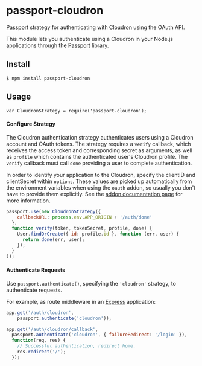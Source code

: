 # passport-cloudron

[Passport](http://passportjs.org/) strategy for authenticating with [Cloudron](https://cloudron.io/) using the OAuth API.

This module lets you authenticate using a Cloudron in your Node.js applications through the [Passport](http://passportjs.org/) library.

## Install

```
$ npm install passport-cloudron
```

## Usage

```
var CloudronStrategy = require('passport-cloudron');
```

#### Configure Strategy

The Cloudron authentication strategy authenticates users using a Cloudron account
and OAuth tokens.  The strategy requires a `verify` callback, which receives the
access token and corresponding secret as arguments, as well as `profile` which
contains the authenticated user's Cloudron profile.   The `verify` callback must
call `done` providing a user to complete authentication.

In order to identify your application to the Cloudron, specify the clientID and 
clientSecret within `options`. These values are picked up automatically from the
environment variables when using the `oauth` addon, so usually you don't have to provide
them explicitly. See the [addon documentation page](https://cloudron.io/references/addons.html#oauth)
for more information.

```javascript
passport.use(new CloudronStrategy({
    callbackURL: process.env.APP_ORIGIN + '/auth/done'
  },
  function verify(token, tokenSecret, profile, done) {
    User.findOrCreate({ id: profile.id }, function (err, user) {
      return done(err, user);
    });
  }
));
```

#### Authenticate Requests

Use `passport.authenticate()`, specifying the `'cloudron'` strategy, to
authenticate requests.

For example, as route middleware in an [Express](http://expressjs.com/)
application:

```javascript
app.get('/auth/cloudron',
    passport.authenticate('cloudron'));

app.get('/auth/cloudron/callback',
  passport.authenticate('cloudron', { failureRedirect: '/login' }),
  function(req, res) {
    // Successful authentication, redirect home.
    res.redirect('/');
  });
```
